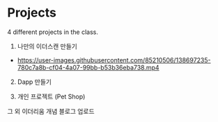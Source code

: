 # Projects


4 different projects in the class.

  1. 나만의 이더스캔 만들기
  - https://user-images.githubusercontent.com/85210506/138697235-780c7a8b-cf04-4a07-99bb-b53b36eba738.mp4

  2. Dapp 만들기

  3. 개인 프로젝트 (Pet Shop)
  
그 외 이더리움 개념 블로그 업로드

